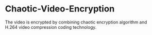 # Chaotic-Video-Encryption
The video is encrypted by combining chaotic encryption algorithm and H.264 video compression coding technology.
